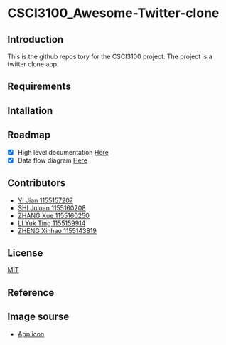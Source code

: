 # CSCI3100_Awesome-Twitter-clone
## Introduction
This is the github repository for the CSCI3100 project. The project is a twitter clone app.
## Requirements
## Intallation
## Roadmap
* [x] High level documentation [Here](https://github.com/LIQiushui2427/CSCI3100_Awesome-Twitter-clone/blob/master/CSCI3100_High_level_documentation.pdf)
* [x] Data flow diagram [Here](https://github.com/LIQiushui2427/CSCI3100_Awesome-Twitter-clone/blob/master/GroupC4_DFD_Specification_Document.pdf)
## Contributors
* [YI Jian 1155157207](https://github.com/LIQiushui2427)
* [SHI Juluan 1155160208](https://github.com/CarlosCUHK)
* [ZHANG Xue 1155160250](https://github.com/c-beeper)
* [LI Yuk Ting 1155159914](https://github.com/Angel-lyt)
* [ZHENG Xinhao 1155143819](https://github.com/jzxheremy)
## License
[MIT](https://choosealicense.com/licenses/mit/)
## Reference
## Image sourse
* [App icon](https://www.freeiconspng.com/uploads/cricle-twitter-emblem-png-clipart-8.png)

